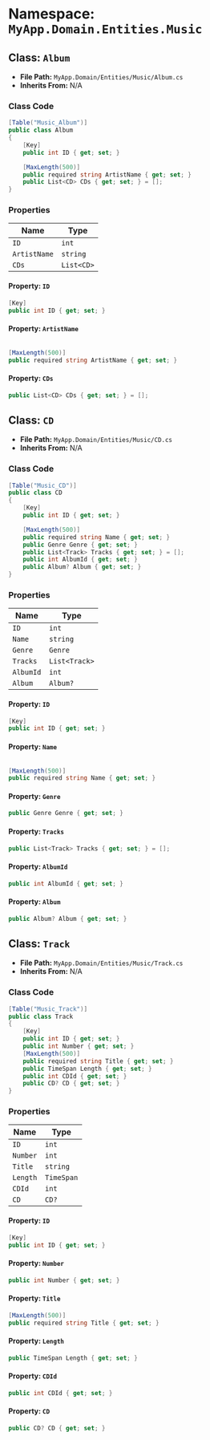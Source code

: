 # Namespace: `MyApp.Domain.Entities.Music`

## Class: `Album`

- **File Path:** `MyApp.Domain/Entities/Music/Album.cs`
- **Inherits From:** N/A

### Class Code

```csharp
[Table("Music_Album")]
public class Album
{
    [Key]
    public int ID { get; set; }

    [MaxLength(500)]
    public required string ArtistName { get; set; }
    public List<CD> CDs { get; set; } = [];
}

```

### Properties

| Name | Type |
|------|------|
| `ID` | `int` |
| `ArtistName` | `string` |
| `CDs` | `List<CD>` |

#### Property: `ID`

```csharp
[Key]
public int ID { get; set; }

```

#### Property: `ArtistName`

```csharp

[MaxLength(500)]
public required string ArtistName { get; set; }

```

#### Property: `CDs`

```csharp
public List<CD> CDs { get; set; } = [];

```

## Class: `CD`

- **File Path:** `MyApp.Domain/Entities/Music/CD.cs`
- **Inherits From:** N/A

### Class Code

```csharp
[Table("Music_CD")]
public class CD
{
    [Key]
    public int ID { get; set; }

    [MaxLength(500)]
    public required string Name { get; set; }
    public Genre Genre { get; set; }
    public List<Track> Tracks { get; set; } = [];
    public int AlbumId { get; set; }
    public Album? Album { get; set; }
}

```

### Properties

| Name | Type |
|------|------|
| `ID` | `int` |
| `Name` | `string` |
| `Genre` | `Genre` |
| `Tracks` | `List<Track>` |
| `AlbumId` | `int` |
| `Album` | `Album?` |

#### Property: `ID`

```csharp
[Key]
public int ID { get; set; }

```

#### Property: `Name`

```csharp

[MaxLength(500)]
public required string Name { get; set; }

```

#### Property: `Genre`

```csharp
public Genre Genre { get; set; }

```

#### Property: `Tracks`

```csharp
public List<Track> Tracks { get; set; } = [];

```

#### Property: `AlbumId`

```csharp
public int AlbumId { get; set; }

```

#### Property: `Album`

```csharp
public Album? Album { get; set; }

```

## Class: `Track`

- **File Path:** `MyApp.Domain/Entities/Music/Track.cs`
- **Inherits From:** N/A

### Class Code

```csharp
[Table("Music_Track")]
public class Track
{
    [Key]
    public int ID { get; set; }
    public int Number { get; set; }
    [MaxLength(500)]
    public required string Title { get; set; }
    public TimeSpan Length { get; set; }
    public int CDId { get; set; }
    public CD? CD { get; set; }
}

```

### Properties

| Name | Type |
|------|------|
| `ID` | `int` |
| `Number` | `int` |
| `Title` | `string` |
| `Length` | `TimeSpan` |
| `CDId` | `int` |
| `CD` | `CD?` |

#### Property: `ID`

```csharp
[Key]
public int ID { get; set; }

```

#### Property: `Number`

```csharp
public int Number { get; set; }

```

#### Property: `Title`

```csharp
[MaxLength(500)]
public required string Title { get; set; }

```

#### Property: `Length`

```csharp
public TimeSpan Length { get; set; }

```

#### Property: `CDId`

```csharp
public int CDId { get; set; }

```

#### Property: `CD`

```csharp
public CD? CD { get; set; }

```

